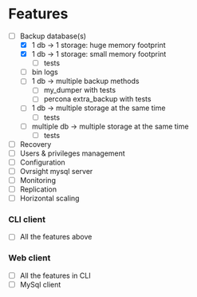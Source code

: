 # Features
- [ ] Backup database(s)
  - [x] 1 db -> 1 storage: huge memory footprint
  - [x] 1 db -> 1 storage: small memory footprint
    - [ ] tests
  - [ ] bin logs
  - [ ] 1 db -> multiple backup methods
    - [ ] my_dumper with tests
    - [ ] percona extra_backup with tests
  - [ ] 1 db -> multiple storage at the same time
    - [ ] tests
  - [ ] multiple db -> multiple storage at the same time
    - [ ] tests
- [ ] Recovery
- [ ] Users & privileges management
- [ ] Configuration
- [ ] Ovrsight mysql server <!-- Creating an ovrsight managed Mysql database server -->
- [ ] Monitoring
- [ ] Replication
- [ ] Horizontal scaling

### CLI client
- [ ] All the features above

### Web client
- [ ] All the features in CLI
- [ ] MySql client